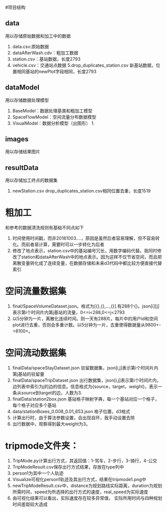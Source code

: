 #项目结构
## data
用以存储原始数据和加工中的数据
1. data.csv:原始数据
2. dataAfterWash.cdv：粗加工数据
3. station.csv：基站数据，长度2793
4. vehicle.csv：交通站点数据
5.drop_duplicates_station.csv 新基站数据，位置相同基站的newPlot字段相同，长度2793
## dataModel
用以存储数据处理模型
1. BaseModel：数据处理基类和粗加工模型
2. SpaceFlowModel：空间流量分布数据模型
3. VisualModel：数据分析模型（出图形）
    1. 
## images
用以存储结果图片
## resultData
用以存储加工终点的数据集
1. newStation.csv drop_duplicates_station.csv相同位置去重，长度1519
# 粗加工
和参考的数据清洗规则有基础不同点如下
1. 时间使用时间戳，而非20181003....，原因是虽然后者容易理解，但不容易转化。而前者易计算，需要时可以一步转化为后者
2. 修改了地点表示，station.csv中的基站编号冗长，用数字编码代替。我同时修改了station和dataAfterWash中的地点表示。因为这样不仅节省空间，而且把离散变量转化成了连续变量，在数据存储和未来d3代码中都比较方便直接代替索引

# 空间流量数据集
1. final/SpaceVolumeDataset.json。格式为[{},{},...,{}].有288个{}。json[i][j]表示第i个时间片内第j基站的流量，0<=i<288,0<=j<2793
2. 以5分钟为一片，离散化连续时间。则一天有288片。每片中的用户id和空间plot进行去重，否则会多重计数。以5分钟为一片，去重使得数据量从9800+->8100+。

# 空间流动数据集
1. finalData/spaceStayDataset.json 驻留数据集，json[i,j]表示第i个时间片内第j基站的驻留量
2. finalData/spaceTripDataset.json 出行数据集，json[i,j]表示第i个时间片内，边列表中索引为j的边的信息。信息格式为{source，target，weight}，表示一条从source到target的边，人数为3.
3. finalData/station2box.json 基站格子映射字典，每一个基站对应一个格子，每个格子对应多个基站
4. data/stationBoxes_0.008_0.01_653.json 格子位置，d3格式
5. 计算出行时，由于算法参数设置，会出现自环，我手动设置去除
6. 出行数据中，观察得到最大weight为3。

# tripmode文件夹：
1. TripMode.py计算出行方式，其返回值：1-驾车，2-步行，3-骑行，4-公交
2. TripModeResult.csv保存出行方式结果，存放在type列中
3. person1为其中一个人轨迹
4. Visualize可视化person1轨迹及其出行方式，结果在tripmode1.png中
5. newTripModeResult.csv中，distance为规划路线实际距离，duration为规划所需时间，speed为所选择的出行方式的速度，real_speed为实际速度
6. 由可视化结果可以看出，实际速度存在较多异常值， 实际所用时间与四种规划时间差距较大造成